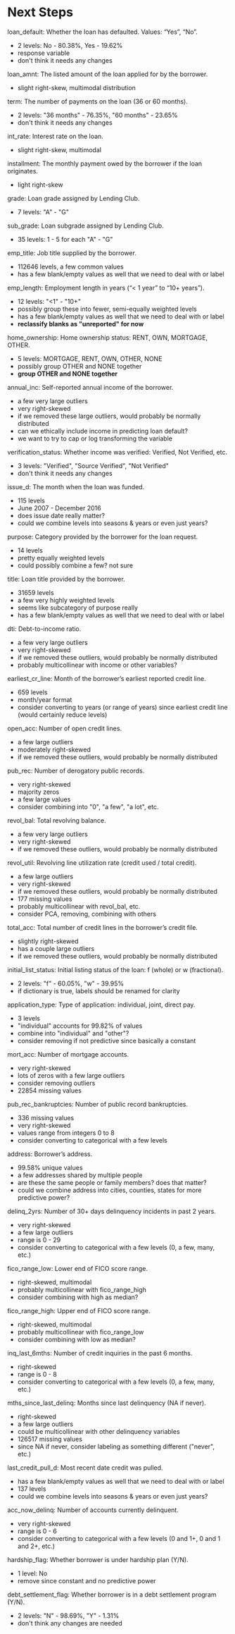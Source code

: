 # Next Steps

loan_default:	Whether the loan has defaulted. Values: “Yes”, “No”.
* 2 levels: No - 80.38%, Yes - 19.62%
* response variable
* don't think it needs any changes

loan_amnt: The listed amount of the loan applied for by the borrower.
* slight right-skew, multimodal distribution

term:	The number of payments on the loan (36 or 60 months).
* 2 levels: "36 months" - 76.35%, "60 months" - 23.65%
* don't think it needs any changes

int_rate:	Interest rate on the loan.
* slight right-skew, multimodal

installment: The monthly payment owed by the borrower if the loan originates.
* light right-skew

grade: Loan grade assigned by Lending Club.
* 7 levels: "A" - "G"

sub_grade: Loan subgrade assigned by Lending Club.
* 35 levels: 1 - 5 for each "A" - "G"

emp_title: Job title supplied by the borrower.
* 112646 levels, a few common values
* has a few blank/empty values as well that we need to deal with or label

emp_length:	Employment length in years (“< 1 year” to “10+ years”).
* 12 levels: "<1" - "10+"
* possibly group these into fewer, semi-equally weighted levels
* has a few blank/empty values as well that we need to deal with or label
* **reclassify blanks as "unreported" for now**

home_ownership:	Home ownership status: RENT, OWN, MORTGAGE, OTHER.
* 5 levels: MORTGAGE, RENT, OWN, OTHER, NONE
* possibly group OTHER and NONE together
* **group OTHER and NONE together**

annual_inc: Self-reported annual income of the borrower.
* a few very large outliers
* very right-skewed
* if we removed these large outliers, would probably be normally distributed
* can we ethically include income in predicting loan default?
* we want to try to cap or log transforming the variable

verification_status: Whether income was verified: Verified, Not Verified, etc.
* 3 levels: "Verified", "Source Verified", "Not Verified"
* don't think it needs any changes

issue_d: The month when the loan was funded.
* 115 levels
* June 2007 - December 2016
* does issue date really matter?
* could we combine levels into seasons & years or even just years?

purpose: Category provided by the borrower for the loan request.
* 14 levels
* pretty equally weighted levels
* could possibly combine a few? not sure

title: Loan title provided by the borrower.
* 31659 levels
* a few very highly weighted levels
* seems like subcategory of purpose really
* has a few blank/empty values as well that we need to deal with or label

dti: Debt-to-income ratio.
* a few very large outliers
* very right-skewed
* if we removed these outliers, would probably be normally distributed
* probably multicollinear with income or other variables?

earliest_cr_line:	Month of the borrower’s earliest reported credit line.
* 659 levels
* month/year format
* consider converting to years (or range of years) since earliest credit line (would certainly reduce levels)

open_acc:	Number of open credit lines.
* a few large outliers
* moderately right-skewed
* if we removed these outliers, would probably be normally distributed

pub_rec: Number of derogatory public records.
* very right-skewed
* majority zeros
* a few large values
* consider combining into "0", "a few", "a lot", etc.

revol_bal: Total revolving balance.
* a few very large outliers
* very right-skewed
* if we removed these outliers, would probably be normally distributed

revol_util:	Revolving line utilization rate (credit used / total credit).
* a few large outliers
* very right-skewed
* if we removed these outliers, would probably be normally distributed
* 177 missing values
* probably multicollinear with revol_bal, etc.
* consider PCA, removing, combining with others

total_acc: Total number of credit lines in the borrower’s credit file.
* slightly right-skewed
* has a couple large outliers
* if we removed these outliers, would probably be normally distributed

initial_list_status: Initial listing status of the loan: f (whole) or w (fractional).
* 2 levels: "f" - 60.05%, "w" - 39.95%
* if dictionary is true, labels should be renamed for clarity

application_type:	Type of application: individual, joint, direct pay.
* 3 levels
* "individual" accounts for 99.82% of values
* combine into "individual" and "other"?
* consider removing if not predictive since basically a constant

mort_acc:	Number of mortgage accounts.
* very right-skewed
* lots of zeros with a few large outliers
* consider removing outliers
* 22854 missing values

pub_rec_bankruptcies:	Number of public record bankruptcies.
* 336 missing values
* very right-skewed
* values range from integers 0 to 8
* consider converting to categorical with a few levels

address: Borrower’s address.
* 99.58% unique values
* a few addresses shared by multiple people
* are these the same people or family members? does that matter?
* could we combine address into cities, counties, states for more predictive power?

delinq_2yrs: Number of 30+ days delinquency incidents in past 2 years.
* very right-skewed
* a few large outliers
* range is 0 - 29
* consider converting to categorical with a few levels (0, a few, many, etc.)

fico_range_low:	Lower end of FICO score range.
* right-skewed, multimodal
* probably multicollinear with fico_range_high
* consider combining with high as median?

fico_range_high: Upper end of FICO score range.
* right-skewed, multimodal
* probably multicollinear with fico_range_low
* consider combining with low as median?

inq_last_6mths:	Number of credit inquiries in the past 6 months.
* right-skewed
* range is 0 - 8
* consider converting to categorical with a few levels (0, a few, many, etc.)

mths_since_last_delinq:	Months since last delinquency (NA if never).
* right-skewed
* a few large outliers
* could be multicollinear with other delinquency variables
* 126517 missing values
* since NA if never, consider labeling as something different ("never", etc.)

last_credit_pull_d:	Most recent date credit was pulled.
* has a few blank/empty values as well that we need to deal with or label
* 137 levels
* could we combine levels into seasons & years or even just years?

acc_now_delinq:	Number of accounts currently delinquent.
* very right-skewed
* range is 0 - 6
* consider converting to categorical with a few levels (0 and 1+, 0 and 1 and 2+, etc.)

hardship_flag: Whether borrower is under hardship plan (Y/N).
* 1 level: No
* remove since constant and no predictive power

debt_settlement_flag:	Whether borrower is in a debt settlement program (Y/N).
* 2 levels: "N" - 98.69%, "Y" - 1.31%
* don't think any changes are needed

